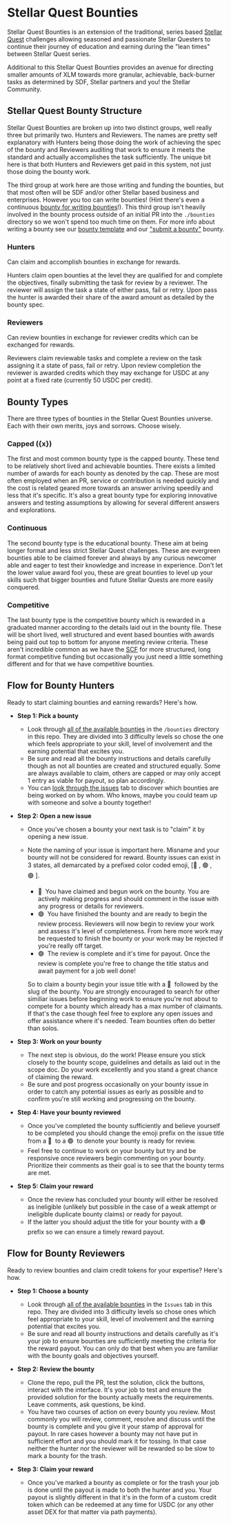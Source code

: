 # Stellar Quest Bounties

Stellar Quest Bounties is an extension of the traditional, series based [Stellar Quest](https://quest.stellar.org/) challenges allowing seasoned and passionate Stellar Questers to continue their journey of education and earning during the "lean times" between Stellar Quest series.

Additional to this Stellar Quest Bounties provides an avenue for directing smaller amounts of XLM towards more granular, achievable, back-burner tasks as determined by SDF, Stellar partners and you! the Stellar Community. 

## Stellar Quest Bounty Structure

Stellar Quest Bounties are broken up into two distinct groups, well really three but primarily two. Hunters and Reviewers. The names are pretty self explanatory with Hunters being those doing the work of achieving the spec of the bounty and Reviewers auditing that work to ensure it meets the standard and actually accomplishes the task sufficiently. The unique bit here is that both Hunters and Reviewers get paid in this system, not just those doing the bounty work. 

The third group at work here are those writing and funding the bounties, but that most often will be SDF and/or other Stellar based business and enterprises. However you too can write bounties! (Hint there's even a continuous [bounty for writing bounties](https://github.com/tyvdh/stellar-quest-bounties/pull/13)!). This third group isn't heavily involved in the bounty process outside of an initial PR into the `./bounties` directory so we won't spend too much time on them. For more info about writing a bounty see our [bounty template](https://github.com/tyvdh/stellar-quest-bounties/blob/main/bounties/README.md) and our ["submit a bounty"](https://github.com/tyvdh/stellar-quest-bounties/pull/13) bounty.

### Hunters
Can claim and accomplish bounties in exchange for rewards.

Hunters claim open bounties at the level they are qualified for and complete the objectives, finally submitting the task for review by a reviewer. The reviewer will assign the task a state of either pass, fail or retry. Upon pass the hunter is awarded their share of the award amount as detailed by the bounty spec.

### Reviewers
Can review bounties in exchange for reviewer credits which can be exchanged for rewards.

Reviewers claim reviewable tasks and complete a review on the task assigning it a state of pass, fail or retry. Upon review completion the reviewer is awarded credits which they may exchange for USDC at any point at a fixed rate (currently 50 USDC per credit).

## Bounty Types
There are three types of bounties in the Stellar Quest Bounties universe. Each with their own merits, joys and sorrows. Choose wisely.

### Capped ({x})
The first and most common bounty type is the capped bounty. These tend to be relatively short lived and achievable bounties. There exists a limited number of awards for each bounty as denoted by the cap. These are most often employed when an PR, service or contribution is needed quickly and the cost is related geared more towards an answer arriving speedily and less that it's specific. It's also a great bounty type for exploring innovative answers and testing assumptions by allowing for several different answers and explorations.

### Continuous
The second bounty type is the educational bounty. These aim at being longer format and less strict Stellar Quest challenges. These are evergreen bounties able to be claimed forever and always by any curious newcomer able and eager to test their knowledge and increase in experience. Don't let the lower value award fool you, these are great bounties to level up your skills such that bigger bounties and future Stellar Quests are more easily conquered.

### Competitive
The last bounty type is the competitive bounty which is rewarded in a graduated manner according to the details laid out in the bounty file. These will be short lived, well structured and event based bounties with awards being paid out top to bottom for anyone meeting review criteria. These aren't incredible common as we have the [SCF](https://communityfund.stellar.org/) for more structured, long format competitive funding but occasionally you just need a little something different and for that we have competitive bounties.

## Flow for Bounty Hunters

Ready to start claiming bounties and earning rewards? Here's how.

- **Step 1: Pick a bounty**
  - Look through [all of the available bounties](https://github.com/tyvdh/stellar-quest-bounties/tree/main/bounties) in the `/bounties` directory in this repo. They are divided into 3 difficulty levels so chose the one which feels appropriate to your skill, level of involvement and the earning potential that excites you. 
  - Be sure and read all the bounty instructions and details carefully though as not all bounties are created and structured equally. Some are always available to claim, others are capped or may only accept 1 entry as viable for payout, so plan accordingly.
  - You can [look through the issues](https://github.com/tyvdh/stellar-quest-bounties/issues) tab to discover which bounties are being worked on by whom. Who knows, maybe you could team up with someone and solve a bounty together!

- **Step 2: Open a new issue**
  - Once you've chosen a bounty your next task is to "claim" it by opening a new issue. 
  - Note the naming of your issue is important here. Misname and your bounty will not be considered for reward. Bounty issues can exist in 3 states, all demarcated by a prefixed color coded emoji, [🔵&nbsp;, 🟢&nbsp;, 🟣&nbsp;].
    - 🔵&nbsp; You have claimed and begun work on the bounty. You are actively making progress and should comment in the issue with any progress or details for reviewers.
    - 🟢&nbsp; You have finished the bounty and are ready to begin the review process. Reviewers will now begin to review your work and assess it's level of completeness. From here more work may be requested to finish the bounty or your work may be rejected if you're really off target.
    - 🟣&nbsp; The review is complete and it's time for payout. Once the review is complete you're free to change the title status and await payment for a job well done!
    
    So to claim a bounty begin your issue title with a 🔵&nbsp; followed by the slug of the bounty. You are strongly encouraged to search for other similiar issues before beginning work to ensure you're not about to compete for a bounty which already has a max number of claimants. If that's the case though feel free to explore any open issues and offer assistance where it's needed. Team bounties often do better than solos.

- **Step 3: Work on your bounty**
  - The next step is obvious, do the work! Please ensure you stick closely to the bounty scope, guidelines and details as laid out in the scope doc. Do your work excellently and you stand a great chance of claiming the reward.
  - Be sure and post progress occasionally on your bounty issue in order to catch any potential issues as early as possible and to confirm you're still working and progressing on the bounty.

- **Step 4: Have your bounty reviewed**
  - Once you've completed the bounty sufficiently and believe yourself to be completed you should change the emoji prefix on the issue title from a 🔵&nbsp; to a 🟢&nbsp; to denote your bounty is ready for review.
  - Feel free to continue to work on your bounty but try and be responsive once reviewers begin commenting on your bounty. Prioritize their comments as their goal is to see that the bounty terms are met.

- **Step 5: Claim your reward**
  - Once the review has concluded your bounty will either be resolved as ineligible (unlikely but possible in the case of a weak attempt or ineligible duplicate bounty claims) or ready for payout. 
  - If the latter you should adjust the title for your bounty with a 🟣&nbsp; prefix so we can ensure a timely reward payout.

## Flow for Bounty Reviewers

Ready to review bounties and claim credit tokens for your expertise? Here's how.

- **Step 1: Choose a bounty**
  - Look through [all of the available bounties](https://github.com/tyvdh/stellar-quest-bounties/issues) in the `Issues` tab in this repo. They are divided into 3 difficulty levels so chose ones which feel appropriate to your skill, level of involvement and the earning potential that excites you. 
  - Be sure and read all bounty instructions and details carefully as it's your job to ensure bounties are sufficiently meeting the criteria for the reward payout. You can only do that best when you are familiar with the bounty goals and objectives yourself.
  
- **Step 2: Review the bounty**
  - Clone the repo, pull the PR, test the solution, click the buttons, interact with the interface. It's your job to test and ensure the provided solution for the bounty actually meets the requirements. Leave comments, ask questions, be kind.
  - You have two courses of action on every bounty you review. Most commonly you will review, comment, resolve and discuss until the bounty is complete and you give it your stamp of approval for payout. In rare cases however a bounty may not have put in sufficient effort and you should mark it for tossing. In that case neither the hunter nor the reviewer will be rewarded so be slow to mark a bounty for the trash.

- **Step 3: Claim your reward**
  - Once you've marked a bounty as complete or for the trash your job is done until the payout is made to both the hunter and you. Your payout is slightly different in that it's in the form of a custom credit token which can be redeemed at any time for USDC (or any other asset DEX for that matter via path payments).

